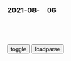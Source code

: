 ### 2021-08-　06

```note
```

<table id="tbc" style="white-space:pre-wrap">
</table>
<button onclick="toggleb()">toggle</button>
<button onclick="loadparse()">loadparse</button>
<br>
<!-- 🌸<br>🍅-　-🍑<hr>🍀 --> <textarea rows="30" cols="100" style="display: none" id="tar">

家委会管得也太宽了
https://baijiahao.baidu.com/s?id=1710831636639902914&wfr=spider&for=pc

内机安装在哪里、外机要防备什么、调换教室怎么办，

都有细致的规定。

至于买什么牌子，更不用操心了，

直接指定！

意愿是家长提出来的，钱由家长出，

“自愿”交班费外，

让人不满不解的还有：

学校要求家长三年后“自愿”把空调捐赠给它。

如此煞费苦心伪装，

实为把自己的需求、少部分人的需求强加给他人，

而且指定供应商也让人猜度有没有回扣，

“虽然说是自愿原则，

但是如果家长不愿意交钱，

就会被家委会成员集体语言攻击，

有时候班主任也会出来插话说，

家委会组织安装空调也都是为了孩子，

家委会和部分老师一唱一和，

让很多家长敢怒不敢言，

家委会时常闹出怪相，

不仅代表不了家长利益，

反而主动加戏、献殷勤，

甚至成为学校违规的“白手套”，

为啥？为了自己的孩子。

一些家长

挤破脑袋入会，

就是期望通过资源置换，

给学校和老师帮忙，

相应换来自己的孩子得到更多关照。

不能任由家委会肆意妄为，

让其异化成为少数家长与学校搭关系的平台，

成为学校甩锅应有责任、“绑架”家长的渠道，

2021/9/15上午10:19:09

印度疫情到底死了多少人？最新调查报告出炉，g方数据只是零头
https://haokan.baidu.com/v?pd=wisenatural&vid=8067742289238043105

真实数据出炉？印度疫情死亡人数或高达数百万
https://baijiahao.baidu.com/s?id=1706544493772497839&wfr=spider&for=pc

研究称印度疫情死亡或为zf数据10倍，g方驳斥：误导、谬误
https://www.sohu.com/a/479166309_162522

现在公布的y情数据是真实的吗？
https://zhuanlan.zhihu.com/p/104989567

年仅25岁的孙侨l心梗离世，这是甘油三酯的特征，降脂得趁早
https://www.163.com/dy/article/GGIFBQFG0552DS7T.html

24岁小伙抽血检查，半管都是油！医生都感叹没见过
https://new.qq.com/rain/a/20210729A0BTML00

喝酒会致癌我们还喝吗
https://new.qq.com/omn/20210805/20210805A066L400.html

猪肉会堵破血管

6月5日又一起突发～我真希望我的预言都是放屁
https://www.youtube.com/watch?v=-LbSXA0opWQ

Jack L.
忽有狂徒夜磨刀，帝星飘摇荧惑高

古代著名的f诗，第三像算命的，第六杀气最重，但都不如最后一首
https://baijiahao.baidu.com/s?id=1605528051988363880&wfr=spider&for=pc

草m之穷由天谴。 忽有狂徒夜磨刀，帝星飘摇荧惑高。 翻天覆地从今始，

敢教日月换新天》电视端累计观z触达人数达13.36亿次
https://baijiahao.baidu.com/s?id=1707238471593697454&wfr=spider&for=pc

和世界名画“撞脸”，还不止一个，这种别出心裁的COSPLAY挺新鲜
https://baijiahao.baidu.com/s?id=1707256623773469121&wfr=spider&for=pc

赞！山东大哥担心“大白”媳妇中暑，汽车空调装管道“西气东输
http://k.sina.com.cn/article_6418480627_m17e923df3033010utu.html

为什么「只要我不尴尬，尴尬的就是别人
https://baijiahao.baidu.com/s?id=1700369166302455366&wfr=spider&for=pc

弗洛伊德在《梦的解析》一书中提出，尴尬是人的一种本能。

他认为，人们梦中的“尴尬”体验总是出现在自我裸露或衣衫不整的情形下，尴尬发生的那一刻，其实代表人们在那时刻有着自我暴露的愿望和冲动，尴尬是应对这种愿望和冲动的压抑和防御。

这也就是说，尴尬被认为是人们压抑内心自我暴露愿望时的一种重要的、具有自我防御意义的情感。

一个人最高级的情商，就是不抬杠
https://k.sina.com.cn/article_1889728690_70a2f8b201900se03.html

看书看得正起劲，
　有人不屑：“这我中学时候就看过。”
　朋友圈感慨两句，
　有杠精说：“还新闻系毕业的呢，发朋友圈就这水平。

无理偏要搅三分，嘴皮越利，越讨人嫌。

骑电动车的老头骂司机，

旁边围观的人，更恨不得把他嘴堵上。
　其实是老头骑着电动车闯红灯，别人车都过去了，他撞了人家侧面，
　老头越是理直气壮，找的借口越多，就越没人同情他，脱口而出的一句：“我们骑电动车的，闯红灯不正常吗？

图利益，利益没争来，图面子，面子也丢尽。
　太过张扬的“口才”，都是给自己减分。

懂得换他是善良，让人换他是自忙

站在自己角度，让所有人理解退让，本质不是周到，而是自私。

赢过外人是树敌，赢过家人是没趣

《后会无期》里说：“小孩子才分对错，成年人只看利弊。

原来吵赢，是最没劲的事。

外j有趣事件：只要自己不尴尬，尴尬的就是别人！
https://baijiahao.baidu.com/s?id=1702541628277337068&wfr=spider&for=pc

2014年，哥伦比亚小伙Jeison谎称自己是黎巴嫩大使，过上长达半年“外交官”生活。

他从变身“外交官”那刻起，就要求自己享受高等级待遇，他住在豪华的酒店里晒看日出日落；在昂贵的餐馆里优雅的舞动刀叉。
这么蹭吃蹭喝，没人赶来扫二维码啥的！实在没什么挑战
完全不能满足他对外交生活的向往。
他开始到各个城市去走访，所到之处都会接受敬仰，收效非常好，他会见市长，z要、军方……还检阅了部队。

半年了，从来没有人表示要核实杰森的身份。

即使被捕了，他也要为自己辩护——这只是恶作剧，我没有伤害任何人，为什么？

结果，法官把他释放了

世界聋人协会主席感觉又好气又好笑：这家伙知道聋人不能把他从台上嘘下来

事后，翻译小胖接受了采访，
“我患有精神病，已经有数年，我无法控制自己的行为，我甚至无法工作，我靠社会救济生活。”

“去翻译时我没有服药，产生了幻觉，

“我感觉自己身处险境，感到孤立无援，无能为力”。

“我试图控制自己，不要在全世界面前丢人现眼。

但是很遗憾，当时我已经不能自拔。”

给大家看看我外j部的男票
https://www.douban.com/group/topic/193474381/

y知不是雪媚娘 (只要我不尴尬，尴尬的就是别人
　哪来的小三？明明是我老公。

https://img9.doubanio.com/view/group_topic/l/public/p339252184.jpg

w克兰撤出加拿大反h共同发言系z方施压所致？外j部驳斥
https://www.163.com/dy/article/GDJFT53K0514R9P4.html

喜剧演员的乐观也体现在g际z治中：只要自己不尴尬，尴尬的就是别人！

拜登】只要我不尴尬 尴尬的就是别人(下
https://www.bilibili.com/video/av286875274/

只要我不尴尬，尴尬的就是别人，大家能否来举例论证？
https://www.zhihu.com/question/406111272

你是要当一辈子懦夫
还是要当英雄，嘟怕只有几分钟
你需要的不仅仅是勇气
来自心底的g命呐喊，只为惊醛少数人
https://pic1.zhimg.com/v2-947736f44e8cd447545215ad4caf3129.jpg

灵魂拷问：凭什么你这么会崛起？
https://www.sohu.com/na/481543343_120735835

眼瞎心坏！这家澳媒竟称全红婵夺冠后“极度痛苦
https://m.gmw.cn/baijia/2021-08/06/1302464366.html

一些种族主义媒体在报道zg时惯用的一种话术，要么将zg人说成是暴m，要么将zg人说成是没有灵魂的机器人。

这家媒体还与默多克新闻集团的其他媒体一道编造虚假新闻，宣称新冠bd是zg的实验s“恶意”释放出来毒害西方的，以此在澳大利亚制造排除h人的种族主义情绪。

小丑竟是我自己，好尴尬啊！
https://xw.qq.com/cmsid/20210819V0BG5T01

只要我不尴尬，尴尬的就是别人，看完笑抽筋_腾讯新闻
https://new.qq.com/rain/a/20210820V090EN00

走近科学：为什么男生动不动就空气投篮
https://www.msn.cn/zh-cn/news/other/走近科学-为什么男生动不动就空气投篮/ar-AAMYK6m

事实证明，能高度统一全球男人的行为爱好，“空气投篮”能拿第一名，划重点，不分国界，不分年龄，不分职业。

这一刻，男人岂止至死是少年，成了尸，都有可能是少年。
https://img-s-msn-com.akamaized.net/tenant/amp/entityid/AAMYyVI.img?h=768&w=1366&m=6&q=60&o=f&l=f

邓肯的新闻发布会，投篮是可以掩饰尴尬的，
https://img-s-msn-com.akamaized.net/tenant/amp/entityid/AAMYK4G.img?h=768&w=1366&m=6&q=60&o=f&l=f

只要我不尴尬，尴尬的就是别人

一个科学的研究结果表明，当篮球场边有美女注视或有妹子经过时，场上的男生投篮后保持手型的停留时间会增长为平时的三倍以上。

网友：因为在我的世界里
我面前真的有篮筐
我手里有球
我面前有强大的对手
旁边有为我欢呼的女孩
https://img-s-msn-com.akamaized.net/tenant/amp/entityid/AAMYK5i.img?h=768&w=1366&m=6&q=60&o=f&l=f

因为每个中二生身生里都住苷一^流川枫
https://img-s-msn-com.akamaized.net/tenant/amp/entityid/AAMYu7E.img?h=768&w=1366&m=6&q=60&o=f&l=f

奥尼尔退役后曾在自传中写道：“那时候去训练馆，经常看到科比大汗淋漓地在做无球跑动、接球、空接、投篮。做这一切都没有球在手，他的行为显得有些诡异。那个时期，我们联手拿到了3个冠军。

https://img-s-msn-com.akamaized.net/tenant/amp/entityid/AAMYwAn.img?h=768&w=1366&m=6&q=60&o=f&l=f
惊人发现！美g2008年已人工合成SARS样冠状病毒
http://www.stdaily.com/zhuanti/zxxjdtbhb/2021-08/05/content_1211501.shtml

在这里，我们报告了一项规模最大的、人工合成的，可复制的生命形态。”一篇2008年发表在《美国科学院院刊》（PNAS）的论文在摘要里豪情四溢地写道：这项研究完成了一种全长29.7kb的SARS样冠状病毒的从头设计、合成和激活。

但在2003年之前的冠状病毒少有造成人畜共患病的，即便是感染人也只有轻微感冒症状。例如巴里克研究的鼠肝炎病毒（mouse hepatitis virus ，MHV）就不能感染人，这使得巴里克冠状病毒的研究举步维艰，申请经费的努力屡次被拒。

但这样的撰文在爱好和平的人眼里是警告，对战争贩子来说，这样的“警告”无疑起到了“广告”的作用。

巴里克或已将自己的研究成果用于军事用途。他的多项授权专利的发明人中出现了d特里克堡（位于美g马里兰州弗雷德里克）的研究人员。例如美g专利检索系统中的这项专利（见下图），将美g马里兰州d特里克堡的人员列为共同发明人，这种做法更有利于隐蔽式的分享专利，使d特里克堡实验室的工作人员在今后的病毒制备中不必再为此支付专利费用。

而在新冠疫情这一全球灾难中，巴里克和美gzf或已通过疫苗、药物的输出赚得盆满钵满。

</textarea> <!-- 🍀<br>🍑-　-🍅<hr>🌸 -->

```tip
```

<script src="https://cdn.jsdelivr.net/npm/jquery@3.5.1/dist/jquery.min.js"></script>

<link rel="stylesheet" href="https://cdn.jsdelivr.net/gh/fancyapps/fancybox@3.5.7/dist/jquery.fancybox.min.css" />
<script src="https://cdn.jsdelivr.net/gh/fancyapps/fancybox@3.5.7/dist/jquery.fancybox.min.js"></script>

<script type="text/javascript">

var __urlRegex = /(\b(https?|ftp|file):\/\/[-A-Z0-9+&@#\/%?=~_|!:,.;]*[-A-Z0-9+&@#\/%=~_|])/ig;
var __imgRegex = /\.(?:jpe?g|gif|png)$/i;

loadparse();

function parseURL($string){

    var exp = __urlRegex;
    return $string.replace(exp,function(match){
            __imgRegex.lastIndex=0;
            if(__imgRegex.test(match)){
                return '<a data-fancybox="gallery" href="' + match.replace("/p=700", "")
                 + '"><img src="' + match.replace("/p=700", "/p=160x200")+'" width="64"></a>';
            }
            else{
                return '<a href="' + match + '" target="_blank">' + match + '</a>';
            }
        }
    );
}

function loadparse() {
  tbc.innerHTML = parseURL(tar.value);
}

function toggleb() {
  var x = document.getElementById("tar");
  if (x.style.display === "none") {
    x.style.display = "";
  } else {
    x.style.display = "none";
  }
}

</script>
